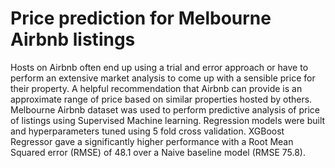 # Price prediction for Melbourne Airbnb listings
Hosts on Airbnb often end up using a trial and error approach or have to perform an extensive market analysis to come up with a sensible price for their property. A helpful recommendation that Airbnb can provide is an approximate range of price based on similar properties hosted by others. Melbourne Airbnb dataset was used to perform predictive analysis of price of listings using Supervised Machine learning. Regression models were built and hyperparameters tuned using 5 fold cross validation. XGBoost Regressor gave a significantly higher performance with a Root Mean Squared error (RMSE) of  48.1 over a Naive baseline  model (RMSE 75.8).
 

